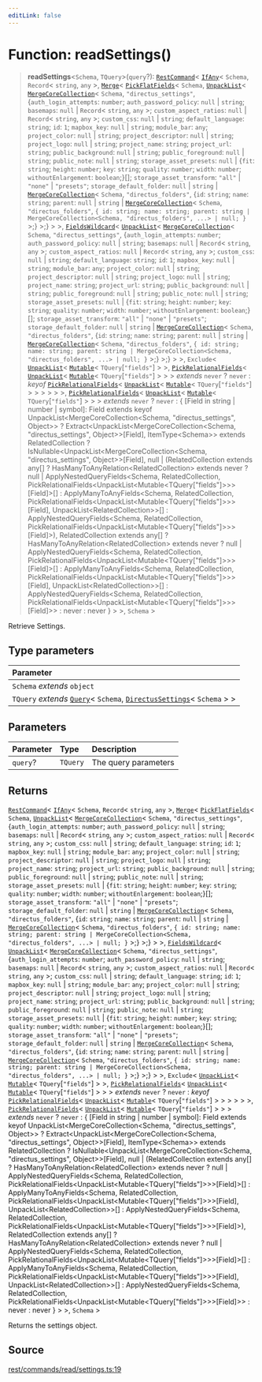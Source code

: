 ```yaml
---
editLink: false
---
```


# Function: readSettings()

> **readSettings**\<`Schema`, `TQuery`\>(`query`?): [`RestCommand`](../interfaces/interface.RestCommand.md)\<
> [`IfAny`](../../types-1/type-aliases/type-alias.IfAny.md)\< `Schema`, `Record`\< `string`, `any` \>,
> [`Merge`](../../types-1/type-aliases/type-alias.Merge.md)\<
> [`PickFlatFields`](../../types-1/type-aliases/type-alias.PickFlatFields.md)\< `Schema`,
> [`UnpackList`](../../types-1/type-aliases/type-alias.UnpackList.md)\<
> [`MergeCoreCollection`](../../types-1/type-aliases/type-alias.MergeCoreCollection.md)\< `Schema`,
> `"directus_settings"`, \{`auth_login_attempts`: `number`; `auth_password_policy`: `null` \| `string`; `basemaps`:
> `null` \| `Record`\< `string`, `any` \>; `custom_aspect_ratios`: `null` \| `Record`\< `string`, `any` \>;
> `custom_css`: `null` \| `string`; `default_language`: `string`; `id`: `1`; `mapbox_key`: `null` \| `string`;
> `module_bar`: `any`; `project_color`: `null` \| `string`; `project_descriptor`: `null` \| `string`; `project_logo`:
> `null` \| `string`; `project_name`: `string`; `project_url`: `string`; `public_background`: `null` \| `string`;
> `public_foreground`: `null` \| `string`; `public_note`: `null` \| `string`; `storage_asset_presets`: `null` \|
> \{`fit`: `string`; `height`: `number`; `key`: `string`; `quality`: `number`; `width`: `number`; `withoutEnlargement`:
> `boolean`;}[]; `storage_asset_transform`: `"all"` \| `"none"` \| `"presets"`; `storage_default_folder`: `null` \|
> `string` \| [`MergeCoreCollection`](../../types-1/type-aliases/type-alias.MergeCoreCollection.md)\< `Schema`,
> `"directus_folders"`, \{`id`: `string`; `name`: `string`; `parent`: `null` \| `string` \|
> [`MergeCoreCollection`](../../types-1/type-aliases/type-alias.MergeCoreCollection.md)\< `Schema`,
> `"directus_folders"`,
> `{ id: string; name: string; parent: string | MergeCoreCollection<Schema, "directus_folders", ...> | null; }` \>;}
> \>;} \> \>, [`FieldsWildcard`](../../types-1/type-aliases/type-alias.FieldsWildcard.md)\<
> [`UnpackList`](../../types-1/type-aliases/type-alias.UnpackList.md)\<
> [`MergeCoreCollection`](../../types-1/type-aliases/type-alias.MergeCoreCollection.md)\< `Schema`,
> `"directus_settings"`, \{`auth_login_attempts`: `number`; `auth_password_policy`: `null` \| `string`; `basemaps`:
> `null` \| `Record`\< `string`, `any` \>; `custom_aspect_ratios`: `null` \| `Record`\< `string`, `any` \>;
> `custom_css`: `null` \| `string`; `default_language`: `string`; `id`: `1`; `mapbox_key`: `null` \| `string`;
> `module_bar`: `any`; `project_color`: `null` \| `string`; `project_descriptor`: `null` \| `string`; `project_logo`:
> `null` \| `string`; `project_name`: `string`; `project_url`: `string`; `public_background`: `null` \| `string`;
> `public_foreground`: `null` \| `string`; `public_note`: `null` \| `string`; `storage_asset_presets`: `null` \|
> \{`fit`: `string`; `height`: `number`; `key`: `string`; `quality`: `number`; `width`: `number`; `withoutEnlargement`:
> `boolean`;}[]; `storage_asset_transform`: `"all"` \| `"none"` \| `"presets"`; `storage_default_folder`: `null` \|
> `string` \| [`MergeCoreCollection`](../../types-1/type-aliases/type-alias.MergeCoreCollection.md)\< `Schema`,
> `"directus_folders"`, \{`id`: `string`; `name`: `string`; `parent`: `null` \| `string` \|
> [`MergeCoreCollection`](../../types-1/type-aliases/type-alias.MergeCoreCollection.md)\< `Schema`,
> `"directus_folders"`,
> `{ id: string; name: string; parent: string | MergeCoreCollection<Schema, "directus_folders", ...> | null; }` \>;}
> \>;} \> \>, `Exclude`\< [`UnpackList`](../../types-1/type-aliases/type-alias.UnpackList.md)\<
> [`Mutable`](../../types-1/type-aliases/type-alias.Mutable.md)\< `TQuery`[`"fields"`] \> \>,
> [`PickRelationalFields`](../../types-1/type-aliases/type-alias.PickRelationalFields.md)\<
> [`UnpackList`](../../types-1/type-aliases/type-alias.UnpackList.md)\<
> [`Mutable`](../../types-1/type-aliases/type-alias.Mutable.md)\< `TQuery`[`"fields"`] \> \> \> _extends_ `never` ?
> `never` : _keyof_ [`PickRelationalFields`](../../types-1/type-aliases/type-alias.PickRelationalFields.md)\<
> [`UnpackList`](../../types-1/type-aliases/type-alias.UnpackList.md)\<
> [`Mutable`](../../types-1/type-aliases/type-alias.Mutable.md)\< `TQuery`[`"fields"`] \> \> \> \> \> \>,
> [`PickRelationalFields`](../../types-1/type-aliases/type-alias.PickRelationalFields.md)\<
> [`UnpackList`](../../types-1/type-aliases/type-alias.UnpackList.md)\<
> [`Mutable`](../../types-1/type-aliases/type-alias.Mutable.md)\< `TQuery`[`"fields"`] \> \> \> _extends_ `never` ?
> `never` : \{ [Field in string \| number \| symbol]: Field extends keyof UnpackList\<MergeCoreCollection\<Schema,
> "directus_settings", Object\>\> ? Extract\<UnpackList\<MergeCoreCollection\<Schema, "directus_settings",
> Object\>\>[Field], ItemType\<Schema\>\> extends RelatedCollection ?
> IsNullable\<UnpackList\<MergeCoreCollection\<Schema, "directus_settings", Object\>\>[Field], null \|
> (RelatedCollection extends any[] ? HasManyToAnyRelation\<RelatedCollection\> extends never ? null \|
> ApplyNestedQueryFields\<Schema, RelatedCollection,
> PickRelationalFields\<UnpackList\<Mutable\<TQuery["fields"]\>\>\>[Field]\>[] : ApplyManyToAnyFields\<Schema,
> RelatedCollection, PickRelationalFields\<UnpackList\<Mutable\<TQuery["fields"]\>\>\>[Field],
> UnpackList\<RelatedCollection\>\>[] : ApplyNestedQueryFields\<Schema, RelatedCollection,
> PickRelationalFields\<UnpackList\<Mutable\<TQuery["fields"]\>\>\>[Field]\>), RelatedCollection extends any[] ?
> HasManyToAnyRelation\<RelatedCollection\> extends never ? null \| ApplyNestedQueryFields\<Schema, RelatedCollection,
> PickRelationalFields\<UnpackList\<Mutable\<TQuery["fields"]\>\>\>[Field]\>[] : ApplyManyToAnyFields\<Schema,
> RelatedCollection, PickRelationalFields\<UnpackList\<Mutable\<TQuery["fields"]\>\>\>[Field],
> UnpackList\<RelatedCollection\>\>[] : ApplyNestedQueryFields\<Schema, RelatedCollection,
> PickRelationalFields\<UnpackList\<Mutable\<TQuery["fields"]\>\>\>[Field]\>\> : never : never } \> \>, `Schema` \>

Retrieve Settings.

## Type parameters

| Parameter                                                                                                                                                                             |
| :------------------------------------------------------------------------------------------------------------------------------------------------------------------------------------ |
| `Schema` _extends_ `object`                                                                                                                                                           |
| `TQuery` _extends_ [`Query`](../../types-1/interfaces/interface.Query.md)\< `Schema`, [`DirectusSettings`](../../schema/type-aliases/type-alias.DirectusSettings.md)\< `Schema` \> \> |

## Parameters

| Parameter | Type     | Description          |
| :-------- | :------- | :------------------- |
| `query`?  | `TQuery` | The query parameters |

## Returns

[`RestCommand`](../interfaces/interface.RestCommand.md)\< [`IfAny`](../../types-1/type-aliases/type-alias.IfAny.md)\<
`Schema`, `Record`\< `string`, `any` \>, [`Merge`](../../types-1/type-aliases/type-alias.Merge.md)\<
[`PickFlatFields`](../../types-1/type-aliases/type-alias.PickFlatFields.md)\< `Schema`,
[`UnpackList`](../../types-1/type-aliases/type-alias.UnpackList.md)\<
[`MergeCoreCollection`](../../types-1/type-aliases/type-alias.MergeCoreCollection.md)\< `Schema`, `"directus_settings"`,
\{`auth_login_attempts`: `number`; `auth_password_policy`: `null` \| `string`; `basemaps`: `null` \| `Record`\<
`string`, `any` \>; `custom_aspect_ratios`: `null` \| `Record`\< `string`, `any` \>; `custom_css`: `null` \| `string`;
`default_language`: `string`; `id`: `1`; `mapbox_key`: `null` \| `string`; `module_bar`: `any`; `project_color`: `null`
\| `string`; `project_descriptor`: `null` \| `string`; `project_logo`: `null` \| `string`; `project_name`: `string`;
`project_url`: `string`; `public_background`: `null` \| `string`; `public_foreground`: `null` \| `string`;
`public_note`: `null` \| `string`; `storage_asset_presets`: `null` \| \{`fit`: `string`; `height`: `number`; `key`:
`string`; `quality`: `number`; `width`: `number`; `withoutEnlargement`: `boolean`;}[]; `storage_asset_transform`:
`"all"` \| `"none"` \| `"presets"`; `storage_default_folder`: `null` \| `string` \|
[`MergeCoreCollection`](../../types-1/type-aliases/type-alias.MergeCoreCollection.md)\< `Schema`, `"directus_folders"`,
\{`id`: `string`; `name`: `string`; `parent`: `null` \| `string` \|
[`MergeCoreCollection`](../../types-1/type-aliases/type-alias.MergeCoreCollection.md)\< `Schema`, `"directus_folders"`,
`{ id: string; name: string; parent: string | MergeCoreCollection<Schema, "directus_folders", ...> | null; }` \>;} \>;}
\> \>, [`FieldsWildcard`](../../types-1/type-aliases/type-alias.FieldsWildcard.md)\<
[`UnpackList`](../../types-1/type-aliases/type-alias.UnpackList.md)\<
[`MergeCoreCollection`](../../types-1/type-aliases/type-alias.MergeCoreCollection.md)\< `Schema`, `"directus_settings"`,
\{`auth_login_attempts`: `number`; `auth_password_policy`: `null` \| `string`; `basemaps`: `null` \| `Record`\<
`string`, `any` \>; `custom_aspect_ratios`: `null` \| `Record`\< `string`, `any` \>; `custom_css`: `null` \| `string`;
`default_language`: `string`; `id`: `1`; `mapbox_key`: `null` \| `string`; `module_bar`: `any`; `project_color`: `null`
\| `string`; `project_descriptor`: `null` \| `string`; `project_logo`: `null` \| `string`; `project_name`: `string`;
`project_url`: `string`; `public_background`: `null` \| `string`; `public_foreground`: `null` \| `string`;
`public_note`: `null` \| `string`; `storage_asset_presets`: `null` \| \{`fit`: `string`; `height`: `number`; `key`:
`string`; `quality`: `number`; `width`: `number`; `withoutEnlargement`: `boolean`;}[]; `storage_asset_transform`:
`"all"` \| `"none"` \| `"presets"`; `storage_default_folder`: `null` \| `string` \|
[`MergeCoreCollection`](../../types-1/type-aliases/type-alias.MergeCoreCollection.md)\< `Schema`, `"directus_folders"`,
\{`id`: `string`; `name`: `string`; `parent`: `null` \| `string` \|
[`MergeCoreCollection`](../../types-1/type-aliases/type-alias.MergeCoreCollection.md)\< `Schema`, `"directus_folders"`,
`{ id: string; name: string; parent: string | MergeCoreCollection<Schema, "directus_folders", ...> | null; }` \>;} \>;}
\> \>, `Exclude`\< [`UnpackList`](../../types-1/type-aliases/type-alias.UnpackList.md)\<
[`Mutable`](../../types-1/type-aliases/type-alias.Mutable.md)\< `TQuery`[`"fields"`] \> \>,
[`PickRelationalFields`](../../types-1/type-aliases/type-alias.PickRelationalFields.md)\<
[`UnpackList`](../../types-1/type-aliases/type-alias.UnpackList.md)\<
[`Mutable`](../../types-1/type-aliases/type-alias.Mutable.md)\< `TQuery`[`"fields"`] \> \> \> _extends_ `never` ?
`never` : _keyof_ [`PickRelationalFields`](../../types-1/type-aliases/type-alias.PickRelationalFields.md)\<
[`UnpackList`](../../types-1/type-aliases/type-alias.UnpackList.md)\<
[`Mutable`](../../types-1/type-aliases/type-alias.Mutable.md)\< `TQuery`[`"fields"`] \> \> \> \> \> \>,
[`PickRelationalFields`](../../types-1/type-aliases/type-alias.PickRelationalFields.md)\<
[`UnpackList`](../../types-1/type-aliases/type-alias.UnpackList.md)\<
[`Mutable`](../../types-1/type-aliases/type-alias.Mutable.md)\< `TQuery`[`"fields"`] \> \> \> _extends_ `never` ?
`never` : \{ [Field in string \| number \| symbol]: Field extends keyof UnpackList\<MergeCoreCollection\<Schema,
"directus_settings", Object\>\> ? Extract\<UnpackList\<MergeCoreCollection\<Schema, "directus_settings",
Object\>\>[Field], ItemType\<Schema\>\> extends RelatedCollection ? IsNullable\<UnpackList\<MergeCoreCollection\<Schema,
"directus_settings", Object\>\>[Field], null \| (RelatedCollection extends any[] ?
HasManyToAnyRelation\<RelatedCollection\> extends never ? null \| ApplyNestedQueryFields\<Schema, RelatedCollection,
PickRelationalFields\<UnpackList\<Mutable\<TQuery["fields"]\>\>\>[Field]\>[] : ApplyManyToAnyFields\<Schema,
RelatedCollection, PickRelationalFields\<UnpackList\<Mutable\<TQuery["fields"]\>\>\>[Field],
UnpackList\<RelatedCollection\>\>[] : ApplyNestedQueryFields\<Schema, RelatedCollection,
PickRelationalFields\<UnpackList\<Mutable\<TQuery["fields"]\>\>\>[Field]\>), RelatedCollection extends any[] ?
HasManyToAnyRelation\<RelatedCollection\> extends never ? null \| ApplyNestedQueryFields\<Schema, RelatedCollection,
PickRelationalFields\<UnpackList\<Mutable\<TQuery["fields"]\>\>\>[Field]\>[] : ApplyManyToAnyFields\<Schema,
RelatedCollection, PickRelationalFields\<UnpackList\<Mutable\<TQuery["fields"]\>\>\>[Field],
UnpackList\<RelatedCollection\>\>[] : ApplyNestedQueryFields\<Schema, RelatedCollection,
PickRelationalFields\<UnpackList\<Mutable\<TQuery["fields"]\>\>\>[Field]\>\> : never : never } \> \>, `Schema` \>

Returns the settings object.

## Source

[rest/commands/read/settings.ts:19](https://github.com/directus/directus/blob/7789a6c53/sdk/src/rest/commands/read/settings.ts#L19)
